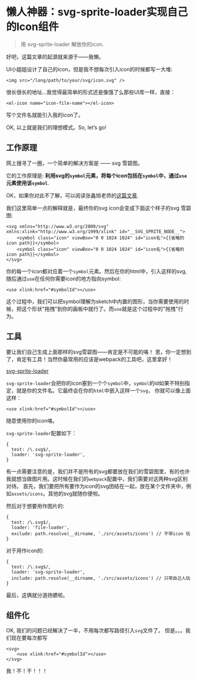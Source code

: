 # 懒人神器：svg-sprite-loader实现自己的Icon组件

> 用 svg-sprite-loader 解放你的icon.

好吧，这篇文章的起源就来源于——我懒。

UI小姐姐设计了自己的icon，但是我不想每次引入icon的时候都写一大堆:
```
<img src="/long/path/to/your/svg/icon.svg" />
```

很长很长的地址…我觉得最简单的形式还是像饿了么那些UI库一样，直接：

```
<el-icon name="icon-file-name"></el-icon>
```

写个文件名就能引入我的icon了。

OK, 以上就是我们的理想模式。So, let’s go!

## 工作原理
网上搜寻了一圈，一个简单的解决方案是 —— svg 雪碧图。

它的工作原理是: **利用svg的`symbol`元素，将每个icon包括在`symbol`中，通过`use`元素使用该`symbol`**.

OK，如果你对此不了解，可以阅读张鑫旭老师的[这篇文章](https://www.zhangxinxu.com/wordpress/2014/07/introduce-svg-sprite-technology/).

我们这里简单一点的解释就是，最终你的svg icon会变成下面这个样子的svg 雪碧图:

```
<svg xmlns="http://www.w3.org/2000/svg" xmlns:xlink="http://www.w3.org/1999/xlink" id="__SVG_SPRITE_NODE__">
    <symbol class="icon" viewBox="0 0 1024 1024" id="icon名">{{省略的icon path}}</symbol>
    <symbol class="icon" viewBox="0 0 1024 1024" id="icon名">{{省略的icon path}}</symbol>
</svg>
```

你的每一个icon都对应着一个`symbol`元素。然后在你的html中，引入这样的svg, 随后通过`use`在任何你需要icon的地方指向symbol:
```
<use xlink:href="#symbolId"></use>
```
这个过程中，我们可以把symbol理解为sketch中内置的图形，当你需要使用的时候，把这个形状"拖拽"到你的画板中就行了。而`use`就是这个过程中的"拖拽"行为。


## 工具
要让我们自己生成上面那样的svg雪碧图——肯定是不可能的咯！
恩，你一定想到了，肯定有工具！当然你最常用的应该是webpack的工具吧，这里拿好！

[svg-sprite-loader](https://github.com/kisenka/svg-sprite-loader)

`svg-sprite-loader`会把你的icon塞到一个个`symbol`中，`symbol`的id如果不特别指定，就是你的文件名。它最终会在你的`html`中嵌入这样一个`svg`，
你就可以像上面这样：
```
<use xlink:href="#symbolId"></use>
```
随意使用你的icon咯。

`svg-sprite-loader`配置如下：
```
{
  test: /\.svg$/,
  loader: 'svg-sprite-loader',
}
```

有一点需要注意的是，我们并不是所有的svg都要放在我们的雪碧图里，有的也许我就想当做图片用。这时候在我们的`webpack`配置中，我们需要对这两种svg区别对待。
首先，我们要把所有要作为icon的svg团结在一起，放在某个文件夹中，例如`assets/icons`。其他的svg就随你便啦。

然后对于想要用作图片的:

```
{
  test: /\.svg$/,
  loader: 'file-loader',
  exclude: path.resolve(__dirname, './src/assets/icons') // 不带icon 玩
}
```

对于用作icon的:
```
{
  test: /\.svg$/,
  loader: 'svg-sprite-loader',
  include: path.resolve(__dirname, './src/assets/icons') // 只带自己人玩
}
```
最后，这俩就分道扬镳啦。


## 组件化
OK, 我们的问题已经解决了一半，不用每次都写路径引入`svg`文件了。
但是。。。我们现在要每次都写
```
<svg>
    <use xlink:href="#symbolId"></use>
</svg>
```
我！不！干！！！

